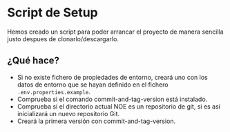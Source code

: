 # Script de Setup

Hemos creado un script para poder arrancar el proyecto de manera sencilla justo despues de clonarlo/descargarlo.

## ¿Qué hace?

- Si no existe fichero de propiedades de entorno, creará uno con los datos de entorno que se hayan definido en el fichero `.env.properties.example`.
- Comprueba si el comando commit-and-tag-version está instalado.
- Comprueba si el directorio actual NOE es un repositorio de git, si es así inicializará un nuevo repositorio Git.
- Creará la primera versión con commit-and-tag-version.